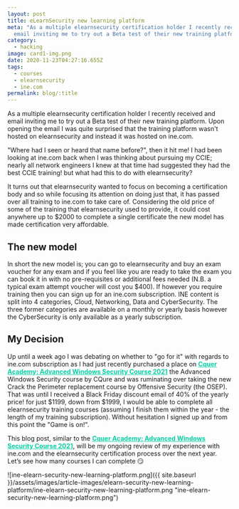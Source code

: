 ```yaml
---
layout: post
title: eLearnSecurity new learning platform
meta: "As a multiple elearnsecurity certification holder I recently received and
  email inviting me to try out a Beta test of their new training platform. "
category:
  - hacking
image: card1-img.png
date: 2020-11-23T04:27:16.655Z
tags:
  - courses
  - elearnsecurity
  - ine.com
permalink: blog/:title
---
```

<style>
  .hover-link:hover {
    
  }

  .hover-link {
    font-weight: bold;
    cursor: pointer;
    color: #05cfa3;
  }
</style>

As a multiple elearnsecurity certification holder I recently received and email inviting me to try out a Beta test of their new training platform.  Upon opening the email I was quite surprised that the training platform wasn't hosted on elearnsecurity and instead it was hosted on ine.com. 

"Where had I seen or heard that name before?", then it hit me! I had been looking at ine.com back when I was thinking about pursuing my CCIE; nearly all network engineers I knew at that time had suggested they had the best CCIE training! but what had this to do with elearnsecurity?

It turns out that elearnsecurity wanted to focus on becoming a certification body and so while focusing its attention on doing just that, it has passed over all training to ine.com to take care of. Considering the old price of some of the training that elearnsecurity used to provide, it could cost anywhere up to $2000 to complete a single certificate the new model has made certification very affordable. 

## The new model

In short the new model is; you can go to elearnsecurity and buy an exam voucher for any exam and if you feel like you are ready to take the exam you can book it in with no pre-requisites or additional fees needed (N.B. a typical exam attempt voucher will cost you $400). If however you require training then you can sign up for an ine.com subscription. INE content is split into 4 categories, Cloud, Networking, Data and CyberSecurity. The three former categories are available on a monthly or yearly basis however the CyberSecurity is only available as a yearly subscription.  

## My Decision

Up until a week ago I was debating on whether to "go for it" with regards to ine.com subscription as I had just recently purchased a place on <a class="hover-link" target="_blank" href="https://evilsaint.co.uk/blog/cqure-academy-advanced-windows-security-course-2021">Cquer Academy: Advanced Windows Security Course 2021</a> the Advanced Windows Security course by CQure and was ruminating over taking the new Crack the Perimeter replacement course by Offensive Security (the OSEP). That was until I received a Black Friday discount email of 40% of the yearly price! for just $1199, down from $1999, I would be able to complete all elearnsecurity training courses (assuming I finish them within the year - the length of my training subscription). Without hesitation I signed up and from this point the "Game is on!". 

This blog post, similar to the <a class="hover-link" target="_blank" href="https://evilsaint.co.uk/blog/cqure-academy-advanced-windows-security-course-2021">Cquer Academy: Advanced Windows Security Course 2021</a>, will be my ongoing review of my experience with ine.com and the elearnsecurity certification process over the next year.  Let’s see how many courses I can complete 😏

![ine-elearn-security-new-learning-platform.png]({{ site.baseurl }}/assets/images/article-images/elearn-security-new-learning-platform/ine-elearn-security-new-learning-platform.png "ine-elearn-security-new-learning-platform.png")